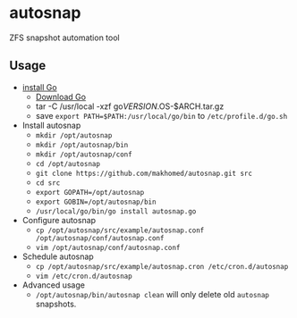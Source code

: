 # autosnap
ZFS snapshot automation tool
## Usage
* [install Go](https://golang.org/doc/install)
  - [Download Go](https://golang.org/dl/)
  - tar -C /usr/local -xzf go$VERSION.$OS-$ARCH.tar.gz
  - save ```export PATH=$PATH:/usr/local/go/bin``` to ```/etc/profile.d/go.sh```
* Install autosnap
  - ```mkdir /opt/autosnap```
  - ```mkdir /opt/autosnap/bin```
  - ```mkdir /opt/autosnap/conf```
  - ```cd /opt/autosnap```
  - ```git clone https://github.com/makhomed/autosnap.git src```
  - ```cd src```
  - ```export GOPATH=/opt/autosnap```
  - ```export GOBIN=/opt/autosnap/bin```
  - ```/usr/local/go/bin/go install autosnap.go```
* Configure autosnap
  - ```cp /opt/autosnap/src/example/autosnap.conf /opt/autosnap/conf/autosnap.conf```
  - ```vim /opt/autosnap/conf/autosnap.conf```
* Schedule autosnap
  - ```cp /opt/autosnap/src/example/autosnap.cron /etc/cron.d/autosnap```
  - ```vim /etc/cron.d/autosnap```
* Advanced usage
  - ```/opt/autosnap/bin/autosnap clean``` will only delete old ```autosnap``` snapshots.
